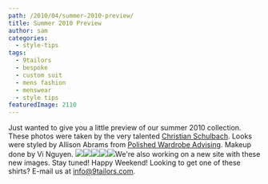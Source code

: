 ```yaml
---
path: /2010/04/summer-2010-preview/
title: Summer 2010 Preview
author: sam
categories: 
  - style-tips
tags: 
  - 9tailors
  - bespoke
  - custom suit
  - mens fashion
  - menswear
  - style tips
featuredImage: 2110
---
```

Just wanted to give you a little preview of our summer 2010 collection. These photos were taken by the very talented [Christian Schulbach](http://christianschlubach.com/). Looks were styled by Allison Abrams from [Polished Wardrobe Advising](http://polishedadvising.com/). Makeup done by Vi Nguyen. [![](http://2.bp.blogspot.com/_RlJ3L7W6dBw/S8jQ0yc4f-I/AAAAAAAAIRo/uTE4iIDjarY/s320/_MG_2434-100442.jpg)](http://2.bp.blogspot.com/_RlJ3L7W6dBw/S8jQ0yc4f-I/AAAAAAAAIRo/uTE4iIDjarY/s1600/_MG_2434-100442.jpg)[![](http://2.bp.blogspot.com/_RlJ3L7W6dBw/S8jQ1PKLYwI/AAAAAAAAIRw/y6zLQ_x6D2o/s320/_MG_2477-100445.jpg)](http://2.bp.blogspot.com/_RlJ3L7W6dBw/S8jQ1PKLYwI/AAAAAAAAIRw/y6zLQ_x6D2o/s1600/_MG_2477-100445.jpg)[![](http://2.bp.blogspot.com/_RlJ3L7W6dBw/S8jQ1sUFwgI/AAAAAAAAIR4/iCWZKO4P06o/s320/_MG_2506-Edit-100449.jpg)](http://2.bp.blogspot.com/_RlJ3L7W6dBw/S8jQ1sUFwgI/AAAAAAAAIR4/iCWZKO4P06o/s1600/_MG_2506-Edit-100449.jpg)[![](http://2.bp.blogspot.com/_RlJ3L7W6dBw/S8jQDhhBz6I/AAAAAAAAIRQ/ZVM6Z9WAetk/s320/_MG_2372-100428.jpg)](http://2.bp.blogspot.com/_RlJ3L7W6dBw/S8jQDhhBz6I/AAAAAAAAIRQ/ZVM6Z9WAetk/s1600/_MG_2372-100428.jpg)[![](http://3.bp.blogspot.com/_RlJ3L7W6dBw/S8jQ0Z3LtNI/AAAAAAAAIRg/-v6IgKpKG8A/s320/_MG_2409-100436.jpg)](http://3.bp.blogspot.com/_RlJ3L7W6dBw/S8jQ0Z3LtNI/AAAAAAAAIRg/-v6IgKpKG8A/s1600/_MG_2409-100436.jpg)We're also working on a new site with these new images. Stay tuned! Happy Weekend! Looking to get one of these shirts? E-mail us at info@9tailors.com.